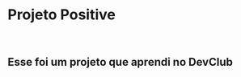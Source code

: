 <h1> Projeto Positive</h1>
<br>
<h2>Esse foi um projeto que aprendi no <a href:"https://www.rodolfomori.com.br/devclub> DevClub  </a></h2>
